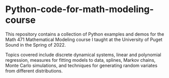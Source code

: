 # Python-code-for-math-modeling-course
This repository contains a collection of Python examples and demos for the Math 471 Mathematical Modeling course I taught at the University of Puget Sound in the Spring of 2022.

Topics covered include discrete dynamical systems, linear and polynomial regression, measures for fitting models to data, splines, Markov chains, Monte Carlo simulations, and techniques for generating random variates from different distributions.
